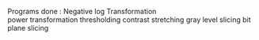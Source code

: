 Programs done :
  Negative
  log Transformation  
  power transformation
  thresholding
  contrast stretching
  gray level slicing
  bit plane slicing
  
